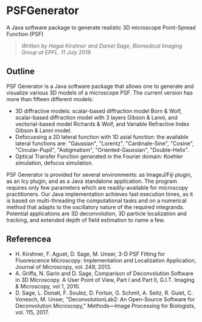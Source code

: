 # PSFGenerator
A Java software package to generate realistic 3D microscope Point-Spread Function (PSF)

> *Written by Hagai Kirshner and Daniel Sage, Biomedical Imaging Group at EPFL.*
> *11 July 2019*

## Outline
PSF Generator is a Java software package that allows one to generate and visualize various 3D models of a microscope PSF. The current version has more than fifteen different models:
* 3D diffractive models: scalar-based diffraction model Born & Wolf, scalar-based diffraction model with 3 layers Gibson & Lanni, and vectorial-based model Richards & Wolf, and Variable Refractive Index Gibson & Lanni model.
* Defocussing a 2D lateral function with 1D axial function: the available lateral functions are: "Gaussian", "Lorentz", "Cardinale-Sine", "Cosine", "Circular-Pupil", "Astigmatism", "Oriented-Gaussian", "Double-Helix".
* Optical Transfer Function generated in the Fourier domain: Koehler simulation, defocus simulation.

PSF Generator is provided for several environments: as ImageJ/Fiji plugin, as an Icy plugin, and as a Java standalone application. The program requires only few parameters which are readily-available for microscopy practitioners. Our Java implementation achieves fast execution times, as it is based on multi-threading the computational tasks and on a numerical method that adapts to the oscillatory nature of the required integrands. Potential applications are 3D deconvolution, 3D particle localization and tracking, and extended depth of field estimation to name a few.

## Referencea

* H. Kirshner, F. Aguet, D. Sage, M. Unser, 3-D PSF Fitting for Fluorescence Microscopy: Implementation and Localization Application, Journal of Microscopy, vol. 249, 2013.
* A. Griffa, N. Garin and D. Sage, Comparison of Deconvolution Software in 3D Microscopy. A User Point of View, Part I and Part II, G.I.T. Imaging & Microscopy, vol 1, 2010.
* D. Sage, L. Donati, F. Soulez, D. Fortun, G. Schmit, A. Seitz, R. Guiet, C. Vonesch, M. Unser, "DeconvolutionLab2: An Open-Source Software for Deconvolution Microscopy," Methods—Image Processing for Biologists, vol. 115, 2017.